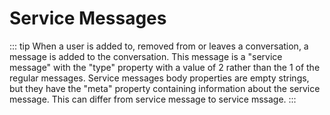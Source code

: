# Service Messages

::: tip
When a user is added to, removed from or leaves a conversation, a message is added to the conversation.
This message is a "service message" with the "type" property with a value of 2 rather than the 1 of the regular messages.
Service messages body properties are empty strings, but they have the "meta" property containing information about the service message. This can differ from service message to service mssage.
:::